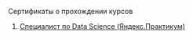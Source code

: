 Сертификаты о прохождении курсов

1. [Специалист по Data Science (Яндекс.Практикум)](https://github.com/dinrar/ds-projects/blob/main/_sertificates/%D0%A1%D1%83%D0%BB%D0%B5%D0%B9%D0%BC%D0%B0%D0%BD%D0%BE%D0%B2%20%D0%94%D0%B8%D0%BD%D0%B0%D1%80%20%D0%A0%D0%B0%D1%84%D0%B0%D0%B8%D0%BB%D0%BE%D0%B2%D0%B8%D1%87_20232DS00058.pdf)